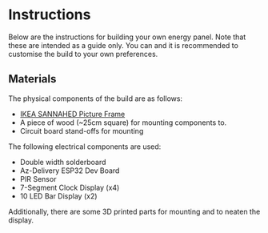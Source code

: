 # Instructions

Below are the instructions for building your own energy panel. Note that these are intended as a guide only. You can and it is recommended to customise the build to your own preferences.

## Materials

The physical components of the build are as follows:

- [IKEA SANNAHED Picture Frame](https://www.ikea.com/gb/en/p/sannahed-frame-black-60459118/)
- A piece of wood (~25cm square) for mounting components to.
- Circuit board stand-offs for mounting

The following electrical components are used:

- Double width solderboard
- Az-Delivery ESP32 Dev Board
- PIR Sensor
- 7-Segment Clock Display (x4)
- 10 LED Bar Display (x2)

Additionally, there are some 3D printed parts for mounting and to neaten the display.
